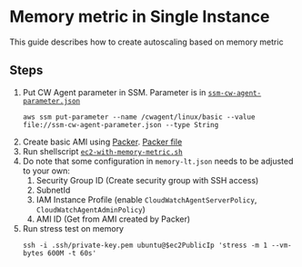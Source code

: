 # Memory metric in Single Instance

This guide describes how to create autoscaling based on memory metric

## Steps
1. Put CW Agent parameter in SSM. Parameter is in [`ssm-cw-agent-parameter.json`](./ssm-cw-agent-parameter.json)
   ```
   aws ssm put-parameter --name /cwagent/linux/basic --value file://ssm-cw-agent-parameter.json --type String
   ```
2. Create basic AMI using [Packer](https://www.packer.io/). [Packer file](./aws-ubuntu-memory.pkr.hcl)
3. Run shellscript [`ec2-with-memory-metric.sh`](./ec2-with-memory-metric.sh)
4. Do note that some configuration in `memory-lt.json` needs to be adjusted to your own:
   1. Security Group ID (Create security group with SSH access)
   2. SubnetId
   3. IAM Instance Profile (enable `CloudWatchAgentServerPolicy`, `CloudWatchAgentAdminPolicy`)
   4. AMI ID (Get from AMI created by Packer)
5. Run stress test on memory
   ```
   ssh -i .ssh/private-key.pem ubuntu@$ec2PublicIp 'stress -m 1 --vm-bytes 600M -t 60s'
   ```